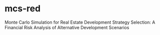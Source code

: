 # mcs-red
Monte Carlo Simulation for Real Estate Development Strategy Selection: A Financial Risk Analysis of Alternative Development Scenarios
